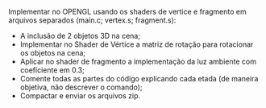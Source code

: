 Implementar no OPENGL usando os shaders de vertice e fragmento em arquivos separados (main.c; vertex.s; fragment.s):

*   A inclusão de 2 objetos 3D na cena;
*   Implementar no Shader de Vértice a matriz de rotação para rotacionar os objetos na cena;
*   Aplicar no shader de fragmento a implementação da luz ambiente com coeficiente em 0.3;
*   Comente todas as partes do código explicando cada etada (de maneira objetiva, não descrever o comando);
*   Compactar e enviar os arquivos zip. 